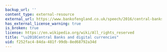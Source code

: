 ```yaml
---
backup_url: ''
content_type: external-resource
external_url: https://www.bankofengland.co.uk/speech/2016/central-banks-and-digital-currencies
has_external_license_warning: true
is_broken: true
license: https://en.wikipedia.org/wiki/All_rights_reserved
title: "\u2018Central Banks and digital currencies"
uid: f252fac4-84da-481f-99db-8ed68792a34d
---
```

